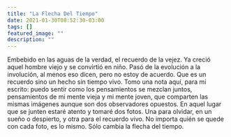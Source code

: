 ```yaml
---
title: "La Flecha Del Tiempo"
date: 2021-01-30T08:52:30-03:00
tags: []
featured_image: ""
description: ""
---
```

Embebido en las aguas de la verdad, el recuerdo de la vejez. Ya creció aquel hombre viejo y se convirtió en niño. Pasó de la evolución a la involución, al menos eso dicen, pero no estoy de acuerdo. Que es un recuerdo sino un hecho sin tiempo vivo. Tomo una nota aquí, para mi escrito: puedo sentir como los pensamientos se mezclan juntos, pensamientos de mi mente vieja y mi mente joven, que comparten las mismas imágenes aunque son dos observadores opuestos. En aquel lugar que se junten estaré atento y tomaré dos fotos. Una para olvidar, en un sueño o despierto, y otra para el recuerdo vivo. No importa quién se quede con cada foto, es lo mismo. Sólo cambia la flecha del tiempo.